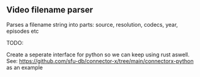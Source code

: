 ## Video filename parser

Parses a filename string into parts: source, resolution, codecs, year, episodes etc

TODO:

Create a seperate interface for python so we can keep using rust aswell. See: https://github.com/sfu-db/connector-x/tree/main/connectorx-python as an example